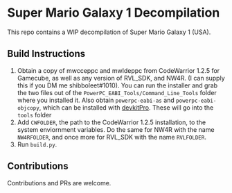 # Super Mario Galaxy 1 Decompilation

This repo contains a WIP decompilation of Super Mario Galaxy 1 (USA).

## Build Instructions

1. Obtain a copy of mwcceppc and mwldeppc from CodeWarrior 1.2.5 for Gamecube, as well as any version of RVL_SDK, and NW4R. (I can supply this if you DM me shibboleet#1010). You can run the installer and grab the two files out of the `PowerPC_EABI_Tools/Command_Line_Tools` folder where you installed it. Also obtain `powerpc-eabi-as` and `powerpc-eabi-objcopy`, which can be installed with [devkitPro](https://devkitpro.org/wiki/Getting_Started). These will go into the `tools` folder
2. Add `CWFOLDER`, the path to the CodeWarrior 1.2.5 installation, to the system enviornment variables. Do the same for NW4R with the name `NW4RFOLDER`, and once more for RVL_SDK with the name `RVLFOLDER`.
3. Run `build.py`.

## Contributions

Contributions and PRs are welcome.